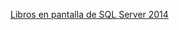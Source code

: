 [Libros en pantalla de SQL Server 2014](https://msdn.microsoft.com/en-us/library/ms130214(v=sql.120).aspx)